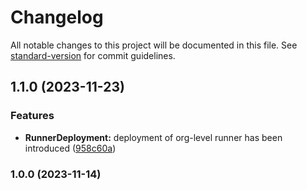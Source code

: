 # Changelog

All notable changes to this project will be documented in this file. See [standard-version](https://github.com/conventional-changelog/standard-version) for commit guidelines.

## 1.1.0 (2023-11-23)


### Features

* **RunnerDeployment:** deployment of org-level runner has been introduced ([958c60a](https://github.com/brainagency/gh-runner-helm-chart/commit/958c60a248d063e192f078329a57bffef737b4b3))

### 1.0.0 (2023-11-14)
